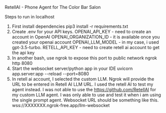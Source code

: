 RetellAI - Phone Agent for The Color Bar Salon

Steps to run in localhost
1. First install dependencies
   pip3 install -r requirements.txt
2. Create .env for your API keys.
   OPENAI_API_KEY - need to create an account in OpenAI
   OPENAI_ORGANIZATION_ID - it is available once you created your openai account
   OPENAI_LLM_MODEL - in my case, i used gpt-3.5-turbo.
   RETELL_API_KEY - need to create retell ai account to get the api key
3. In another bash, use ngrok to expose this port to public network
   ngrok http 8080
4. Start the websocket server/python app in your IDE
   uvicorn app.server:app --reload --port=8080
6. In retell ai account, I selected the custom LLM. Ngrok will provide the URL to be entered in Retell AI LLM URL.
   I used the retell AI to test my agent instead. I was not able to use the https://github.com/RetellAI for my custom LLM agent. I was only able to use and test it when i am using the single prompt agent.
   Websocket URL should be something like this. wss://XXXXXXX.ngrok-free.app/llm-websocket
   
